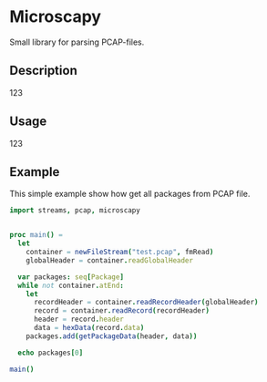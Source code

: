 # Microscapy
Small library for parsing PCAP-files.

## Description
123

## Usage
123

## Example
This simple example show how get all packages from PCAP file.

```nim
import streams, pcap, microscapy


proc main() =
  let
    container = newFileStream("test.pcap", fmRead)
    globalHeader = container.readGlobalHeader

  var packages: seq[Package]
  while not container.atEnd:
    let
      recordHeader = container.readRecordHeader(globalHeader)
      record = container.readRecord(recordHeader)
      header = record.header
      data = hexData(record.data)
    packages.add(getPackageData(header, data))

  echo packages[0]

main()
```